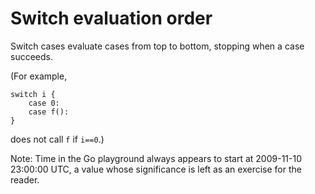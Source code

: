 # Switch evaluation order

Switch cases evaluate cases from top to bottom, stopping when a case succeeds.

(For example,
```text
switch i {
    case 0:
    case f():
}
```
does not call `f` if `i==0`.)

Note: Time in the Go playground always appears to start at 2009-11-10 23:00:00 UTC, a value whose significance is left as an exercise for the reader.